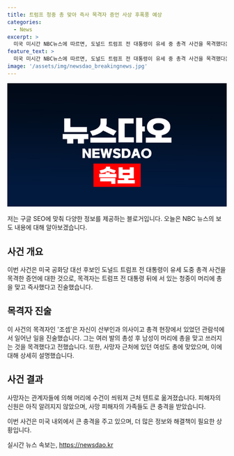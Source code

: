 ```yaml
---
title: 트럼프 청중 총 맞아 즉사 목격자 증언 사상 후폭풍 예상
categories:
  - News
excerpt: >
  미국 미시간 NBC뉴스에 따르면, 도널드 트럼프 전 대통령이 유세 중 총격 사건을 목격했다는 진술이 나왔다. 목격자는 총성 후 남성이 총에 맞아 죽는 것을 pres. 조셉의 증언은 여성도 부상했고, 피해자들은 초기 7발 안에 맞았다고 밝혔다. 사망자와 부상한 여성의 정체는 아직 알려지지 않았으며, 현장엔 충격받은 피해자의 가족들도 있었다. 현장의 아수라장 속에서 일어난 이 사건에 대한 관심이 뜨겁게 모아지고 있다. #트럼프피격 #미국대선 #총격 #암살
feature_text: >
  미국 미시간 NBC뉴스에 따르면, 도널드 트럼프 전 대통령이 유세 중 총격 사건을 목격했다는 진술이 나왔다. 목격자는 총성 후 남성이 총에 맞아 죽는 것을 pres. 조셉의 증언은 여성도 부상했고, 피해자들은 초기 7발 안에 맞았다고 밝혔다. 사망자와 부상한 여성의 정체는 아직 알려지지 않았으며, 현장엔 충격받은 피해자의 가족들도 있었다. 현장의 아수라장 속에서 일어난 이 사건에 대한 관심이 뜨겁게 모아지고 있다. #트럼프피격 #미국대선 #총격 #암살
image: '/assets/img/newsdao_breakingnews.jpg'
---
```


<p><img src="/assets/img/newsdao_breakingnews.jpg" alt="ranknews 속보" /></p>

<p>저는 구글 SEO에 맞춰 다양한 정보를 제공하는 블로거입니다. 오늘은 NBC 뉴스의 보도 내용에 대해 알아보겠습니다.</p>

<h2 data-ke-size="size26">사건 개요</h2>

<p>이번 사건은 미국 공화당 대선 후보인 도널드 트럼프 전 대통령이 유세 도중 총격 사건을 목격한 증언에 대한 것으로, 목격자는 트럼프 전 대통령 뒤에 서 있는 청중이 머리에 총을 맞고 즉사했다고 진술했습니다.</p>

<h2 data-ke-size="size26">목격자 진술</h2>

<p>이 사건의 목격자인 '조셉'은 자신이 산부인과 의사이고 총격 현장에서 있었던 관람석에서 일어난 일을 진술했습니다. 그는 여러 발의 총성 후 남성이 머리에 총을 맞고 쓰러지는 것을 목격했다고 전했습니다. 또한, 사망자 근처에 있던 여성도 총에 맞았으며, 이에 대해 상세히 설명했습니다.</p>

<h2 data-ke-size="size26">사건 결과</h2>

<p>사망자는 관계자들에 의해 머리에 수건이 씌워져 근처 텐트로 옮겨졌습니다. 피해자의 신원은 아직 알려지지 않았으며, 사망 피해자의 가족들도 큰 충격을 받았습니다.</p>

<p>이번 사건은 미국 내외에서 큰 충격을 주고 있으며, 더 많은 정보와 해결책이 필요한 상황입니다.</p>
실시간 뉴스 속보는, <a href="https://newsdao.kr" rel="dofollow">https://newsdao.kr</a>


